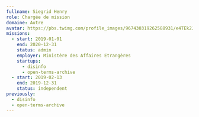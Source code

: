 ```yaml
---
fullname: Siegrid Henry
role: Chargée de mission
domaine: Autre
avatar: https://pbs.twimg.com/profile_images/967430319262588931/e4TEk2Jb_400x400.jpg
missions:
  - start: 2019-01-01
    end: 2020-12-31
    status: admin
    employer: Ministère des Affaires Etrangères
    startups:
      - disinfo
      - open-terms-archive
  - start: 2019-02-13
    end: 2019-12-31
    status: independent
previously:
  - disinfo
  - open-terms-archive
---
```

